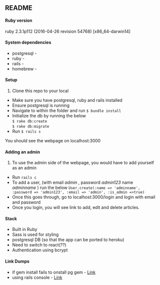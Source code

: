 ## README

#### Ruby version
ruby 2.3.1p112 (2016-04-26 revision 54768) [x86_64-darwin14]

#### System dependencies
* postgresql -
* ruby -
* rails -
* homebrew -

#### Setup
1. Clone this repo to your local
* Make sure you have postgresql, ruby and rails installed
* Ensure postgresql is running
* Navigate to within the folder and run `$ bundle install`
* Initialize the db by running the below
  <br>
  `$ rake db:create`
  <br>
  `$ rake db:migrate`
* Run `$ rails s`

You should see the webpage on localhost:3000

#### Adding an admin
1. To use the admin side of the webpage, you would have to add yourself as an admin
* Run `rails c`
* To add a user, (with email *admin* , password *admin123* name *adminname* ) run the below
`User.create(:name => 'adminname', :password => 'admin123', :email => 'admin', :is_admin =>true)`
* Once this goes through, go to localhost:3000/login and login with email and password
* Once you login, you will see link to add, edit and delete articles.

#### Stack
* Built in Ruby
* Sass is used for styling
* postgresql DB (so that the app can be ported to heroku)
* Need to switch to react(??)
* Authentication using bcrypt

#### Link Dumps
* if gem install fails to onstall pg gem - [Link](http://stackoverflow.com/questions/19262312/installing-pg-gem-on-os-x-failure-to-build-native-extension)
* using rails console - [Link](http://www.giantflyingsaucer.com/blog/?p=1891)
